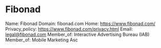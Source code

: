 
# Fibonad

Name: Fibonad
Domain: fibonad.com
Home: https://www.fibonad.com/
Privacy_policy: https://www.fibonad.com/privacy.html
Email: legal@fibonad.com
Member_of: Interactive Advertising Bureau (IAB)
Member_of: Mobile Marketing Asc
